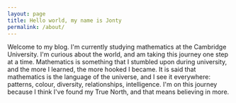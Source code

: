 ```yaml
---
layout: page
title: Hello world, my name is Jonty
permalink: /about/
---
```

Welcome to my blog. I'm currently studying mathematics at the Cambridge University. I'm curious about the world, and am taking this journey one step at a time. Mathematics is something that I stumbled upon during university, and the more I learned, the more hooked I became. It is said that mathematics is the language of the universe, and I see it everywhere: patterns, colour, diversity, relationships, intelligence. I'm on this journey because I think I've found my True North, and that means believing in more. 
